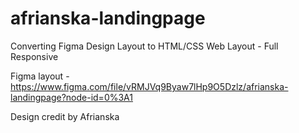 # afrianska-landingpage
Converting Figma Design Layout to HTML/CSS Web Layout - Full Responsive

Figma layout - https://www.figma.com/file/vRMJVq9Byaw7lHp9O5Dzlz/afrianska-landingpage?node-id=0%3A1

Design credit by Afrianska
